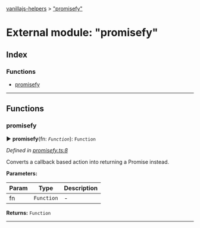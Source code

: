 [vanillajs-helpers](../README.md) > ["promisefy"](../modules/_promisefy_.md)



# External module: "promisefy"

## Index

### Functions

* [promisefy](_promisefy_.md#promisefy)



---
## Functions
<a id="promisefy"></a>

###  promisefy

► **promisefy**(fn: *`Function`*): `Function`



*Defined in [promisefy.ts:8](https://github.com/Tokimon/vanillajs-helpers/blob/255013e/promisefy.ts#L8)*



Converts a callback based action into returning a Promise instead.


**Parameters:**

| Param | Type | Description |
| ------ | ------ | ------ |
| fn | `Function`   |  - |





**Returns:** `Function`





___


